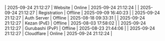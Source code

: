 | 2025-09-24 21:12:27 | Website | Online | 2025-09-24 21:12:24 |
| 2025-09-24 21:12:27 | Registration | Offline | 2025-09-09 16:40:23 |
| 2025-09-24 21:12:27 | Auth Server | Offline | 2025-08-18 09:33:31 |
| 2025-09-24 21:12:27 | Kezan (PvE) | Offline | 2025-08-03 17:58:02 |
| 2025-09-24 21:12:27 | Gurubashi (PvP) | Offline | 2025-08-23 21:44:06 |
| 2025-09-24 21:12:27 | Cloudflare | Online | 2025-09-24 21:12:24 |
